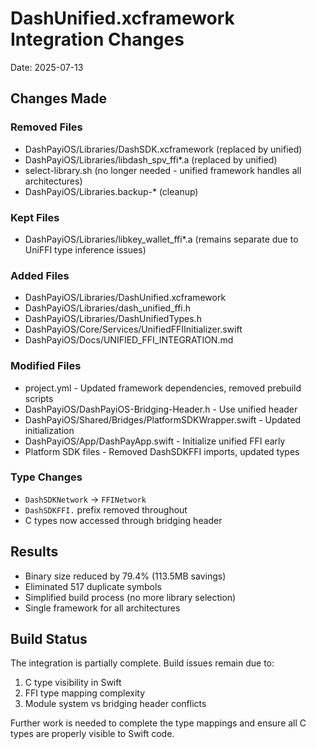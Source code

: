 # DashUnified.xcframework Integration Changes

Date: 2025-07-13

## Changes Made

### Removed Files
- DashPayiOS/Libraries/DashSDK.xcframework (replaced by unified)
- DashPayiOS/Libraries/libdash_spv_ffi*.a (replaced by unified)
- select-library.sh (no longer needed - unified framework handles all architectures)
- DashPayiOS/Libraries.backup-* (cleanup)

### Kept Files
- DashPayiOS/Libraries/libkey_wallet_ffi*.a (remains separate due to UniFFI type inference issues)

### Added Files
- DashPayiOS/Libraries/DashUnified.xcframework
- DashPayiOS/Libraries/dash_unified_ffi.h
- DashPayiOS/Libraries/DashUnifiedTypes.h
- DashPayiOS/Core/Services/UnifiedFFIInitializer.swift
- DashPayiOS/Docs/UNIFIED_FFI_INTEGRATION.md

### Modified Files
- project.yml - Updated framework dependencies, removed prebuild scripts
- DashPayiOS/DashPayiOS-Bridging-Header.h - Use unified header
- DashPayiOS/Shared/Bridges/PlatformSDKWrapper.swift - Updated initialization
- DashPayiOS/App/DashPayApp.swift - Initialize unified FFI early
- Platform SDK files - Removed DashSDKFFI imports, updated types

### Type Changes
- `DashSDKNetwork` → `FFINetwork`
- `DashSDKFFI.` prefix removed throughout
- C types now accessed through bridging header

## Results
- Binary size reduced by 79.4% (113.5MB savings)
- Eliminated 517 duplicate symbols
- Simplified build process (no more library selection)
- Single framework for all architectures

## Build Status
The integration is partially complete. Build issues remain due to:
1. C type visibility in Swift
2. FFI type mapping complexity
3. Module system vs bridging header conflicts

Further work is needed to complete the type mappings and ensure all C types are properly visible to Swift code.